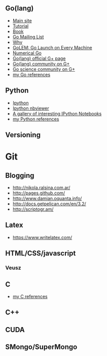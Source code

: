 <!-- 
.. link: 
.. description: 
.. tags: 
.. date: 2013/08/21 11:05:10
.. title: Programming Links
.. slug: programming-links
-->

## Go(lang)

* [Main site](http://golang.org/)
* [Tutorial](http://golangtutorials.blogspot.it/2011/05/table-of-contents.html)
* [Book](http://www.golang-book.com/)
* [Go Mailing List](https://groups.google.com/forum/#!forum/golang-nuts)
* [Why](http://commandcenter.blogspot.it/2012/06/less-is-exponentially-more.html)
* [GoLEM: Go Launch on Every Machine](https://code.google.com/p/golem/)
* [Numerical Go](https://github.com/gonum)
* [Go(lang) official G+ page](https://plus.google.com/+golang/posts)
* [Go(lang) community on G+](https://plus.google.com/communities/102841007618944990081)
* [Go science community on G+](https://plus.google.com/communities/115354877257015196825)
* [my Go references](golang-references.html)

## Python

* [Ipython](http://ipython.org/)
* [Ipython nbviewer](http://nbviewer.ipython.org/)
* [A gallery of interesting IPython Notebooks](https://github.com/ipython/ipython/wiki/A-gallery-of-interesting-IPython-Notebooks)
* [my Python references](python-references.html)

## Versioning
# Git

## Blogging

* http://nikola.ralsina.com.ar/
* http://pages.github.com/
* http://www.damian.oquanta.info/
* http://docs.getpelican.com/en/3.2/
* http://scriptogr.am/


## Latex

* https://www.writelatex.com/




## HTML/CSS/javascript



### Veusz



## C

* [my C references](c-references.html)

## C++



## CUDA



## SMongo/SuperMongo





